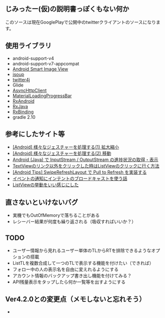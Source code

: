 ## じみったー(仮)の説明書っぽくもない何か ##
このソースは現在GooglePlayで公開中のtwitterクライアントのソースになります。

## 使用ライブラリ ##
* android-support-v4  
* android-support-v7-appcompat  
* [Android Smart Image View](http://loopj.com/android-smart-image-view/)  
* [jsoup](http://jsoup.org/)
* [twitter4j](http://twitter4j.org/ja/)  
* Glide
* [AsyncHttpClient](http://loopj.com/android-async-http/)  
* [MaterialLoadingProgressBar](https://github.com/lsjwzh/MaterialLoadingProgressBar)  
* [RxAndroid](https://github.com/ReactiveX/RxAndroid)  
* [RxJava](https://github.com/ReactiveX/RxJava)  
* [RxBinding](https://github.com/JakeWharton/RxBinding)
* gradle 2.10

## 参考にしたサイト等 ##
* [[Android] 様々なジェスチャーを処理する(1) 拡大縮小](http://chicketen.blog.jp/archives/1579621.html)
* [[Android] 様々なジェスチャーを処理する(2) 移動](http://chicketen.blog.jp/archives/1622120.html)
* [Android (Java) で InputStream / OutputStream の進捗状況の取得・表示](http://foreignkey.toyao.net/archives/1386)
* [TextViewのリンク以外をクリックした時はListViewのクリックに行く方法](http://oigami.hatenablog.com/entry/2014/11/08/082615)
* [[Android Tips] SwipeRefreshLayout で Pull to Refresh を実装する](http://dev.classmethod.jp/smartphone/swiperefreshlayout/)
* [イベントの通知にインテントのブロードキャストを使う話](http://qiita.com/kazhida/items/91a15a1cf8ec0c443dbb)
* [ListViewの挙動をいい感じにした](http://saku-na63.hatenablog.com/entry/2014/06/06/013014)

## 直さないといけないバグ ##
* 実機でもOutOfMemoryで落ちることがある
* レシーバー結果が何度も繰り返される（吸収すればいいか？）

## TODO ##
* ユーザー情報から見れるユーザー単体のTLからRTを排除できるようなオプションの搭載
* ListTLを複数合成して一つのTLで表示する機能を付けたい（できれば）
* フォロー中の人の表示名を自由に変えれるようにする
* アカウント情報のバックアップ書き出し機能を付けてみる？
* API残量表示をタップしたら何か一覧等を出すようにする

## Ver4.2.0との変更点（メモしないと忘れそう） ##
*
